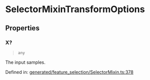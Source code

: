 # SelectorMixinTransformOptions

## Properties

### X?

> `any`

The input samples.

Defined in:  [generated/feature\_selection/SelectorMixin.ts:378](https://github.com/transitive-bullshit/scikit-learn-ts/blob/92ab806/packages/sklearn/src/generated/feature_selection/SelectorMixin.ts#L378)
